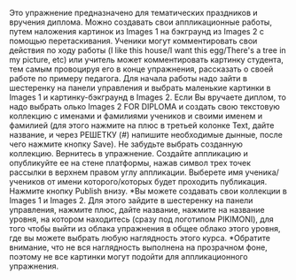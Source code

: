 Это упражнение предназначено для тематических праздников и вручения диплома. Можно создавать свои аппликационные работы, путем наложения картинок из Images 1 на бэкграунд из
Images 2 c помощью перетаскивания. Ученики могут комментировать свои действия по ходу работы (I like this house/I want this egg/There's a tree in my picture, etc) или учитель 
может комментировать картинку студента, тем самым провоцируя его в конце упражнения, рассказать о своей работе по примеру педагога.
Для начала работы надо зайти в шестеренку на панели управления и выбрать маленькие картинки в Images 1 и картинку-бэкграунд в Images 2. Если Вы вручаете диплом, то надо выбрать
олько Images 2 FOR DIPLOMA и создать свою текстовую коллекцию с именами и фамилиями учеников и своими именем и фамилией (для этого нажмите на плюс в третьей колонке Text,
дайте название, и через РЕШЕТКУ (#) напишите необходимые дынные, после чего нажмите кнопку Save). Не забудьте выбрать созданную коллекцию.
Вернитесь в упражнение. Создайте аппликацию и опубликуйте ее на стене платформы, нажав символ трех точек рассылки в верхнем правом углу аппликации. Выберете имя ученика/учеников 
от имени которого/которых будет проходить публикация. Нажмите кнопку Publish внизу.
*Вы можете создавать свои коллекции в Images 1 и Images 2. Для этого зайдите в шестеренку на панели управления, нажмите плюс, дайте название, нажмите на название уровня, 
на котором находитесь (сразу под логотипом PIKIMONI), для того чтобы выйти из облака упражнения в общее облако этого уровня, где вы можете выбрать любую наглядность этого курса.
*Обратите внимание, что не вся наглядность выполнена на прозрачном фоне, поэтому не все картинки могут подойти для аппликационного упражнения. 
